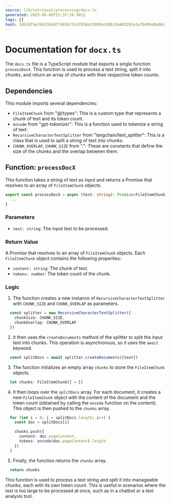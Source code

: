 ```yaml
---
source: lib/retrieval/processing/docx.ts
generated: 2025-06-08T22:37:28.901Z
tags: []
hash: 2d534f9e29d330dd77403bf3147820e33899a149b33e683293e1efb496d8eb8c
---
```


# Documentation for `docx.ts`

The `docx.ts` file is a TypeScript module that exports a single function `processDocX`. This function is used to process a text string, split it into chunks, and return an array of chunks with their respective token counts. 

## Dependencies

This module imports several dependencies:

- `FileItemChunk` from "@/types": This is a custom type that represents a chunk of text and its token count.
- `encode` from "gpt-tokenizer": This is a function used to tokenize a string of text.
- `RecursiveCharacterTextSplitter` from "langchain/text_splitter": This is a class that is used to split a string of text into chunks.
- `CHUNK_OVERLAP`, `CHUNK_SIZE` from ".": These are constants that define the size of the chunks and the overlap between them.

## Function: `processDocX`

This function takes a string of text as input and returns a Promise that resolves to an array of `FileItemChunk` objects.

```ts
export const processDocX = async (text: string): Promise<FileItemChunk[]> => {
  ...
}
```

### Parameters

- `text: string`: The input text to be processed.

### Return Value

A Promise that resolves to an array of `FileItemChunk` objects. Each `FileItemChunk` object contains the following properties:

- `content: string`: The chunk of text.
- `tokens: number`: The token count of the chunk.

### Logic

1. The function creates a new instance of `RecursiveCharacterTextSplitter` with `CHUNK_SIZE` and `CHUNK_OVERLAP` as parameters.

```ts
  const splitter = new RecursiveCharacterTextSplitter({
    chunkSize: CHUNK_SIZE,
    chunkOverlap: CHUNK_OVERLAP
  })
```

2. It then uses the `createDocuments` method of the splitter to split the input text into chunks. This operation is asynchronous, so it uses the `await` keyword.

```ts
  const splitDocs = await splitter.createDocuments([text])
```

3. The function initializes an empty array `chunks` to store the `FileItemChunk` objects.

```ts
  let chunks: FileItemChunk[] = []
```

4. It then loops over the `splitDocs` array. For each document, it creates a new `FileItemChunk` object with the content of the document and the token count (obtained by calling the `encode` function on the content). This object is then pushed to the `chunks` array.

```ts
  for (let i = 0; i < splitDocs.length; i++) {
    const doc = splitDocs[i]

    chunks.push({
      content: doc.pageContent,
      tokens: encode(doc.pageContent).length
    })
  }
```

5. Finally, the function returns the `chunks` array.

```ts
  return chunks
```

This function is used to process a text string and split it into manageable chunks, each with its own token count. This is useful in scenarios where the text is too large to be processed at once, such as in a chatbot or a text analysis tool.